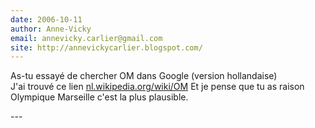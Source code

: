 ```yaml
---
date: 2006-10-11
author: Anne-Vicky
email: annevicky.carlier@gmail.com
site: http://annevickycarlier.blogspot.com/
---
```


<p>As-tu essayé de chercher OM dans Google (version hollandaise) <br />
J'ai trouvé ce lien <a href="http://nl.wikipedia.org/wiki/OM" title="http://nl.wikipedia.org/wiki/OM" rel="nofollow">nl.wikipedia.org/wiki/OM</a>  Et je pense que tu as raison Olympique Marseille c'est la plus plausible. </p>
---